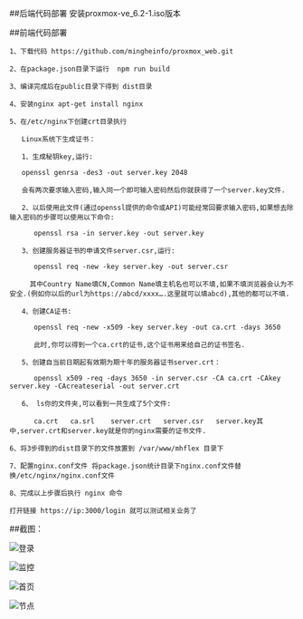 ##后端代码部署
   安装proxmox-ve_6.2-1.iso版本
   
##前端代码部署

    1、下载代码 https://github.com/mingheinfo/proxmox_web.git
	
	2、在package.json目录下运行  npm run build
	
    3、编译完成后在public目录下得到 dist目录
	
	4、安装nginx apt-get install nginx
	
	5、在/etc/nginx下创建crt目录执行
	
	   Linux系统下生成证书：
	   
       1、生成秘钥key,运行:
	   
       openssl genrsa -des3 -out server.key 2048
	   
       会有两次要求输入密码,输入同一个即可输入密码然后你就获得了一个server.key文件. 
	   
       2、以后使用此文件(通过openssl提供的命令或API)可能经常回要求输入密码,如果想去除输入密码的步骤可以使用以下命令:
	   
          openssl rsa -in server.key -out server.key
		  
       3、创建服务器证书的申请文件server.csr,运行:
	   
          openssl req -new -key server.key -out server.csr
		  
         其中Country Name填CN,Common Name填主机名也可以不填,如果不填浏览器会认为不安全.(例如你以后的url为https://abcd/xxxx….这里就可以填abcd),其他的都可以不填. 
		 
       4、创建CA证书:
	   
          openssl req -new -x509 -key server.key -out ca.crt -days 3650
		  
          此时,你可以得到一个ca.crt的证书,这个证书用来给自己的证书签名. 
		  
       5、创建自当前日期起有效期为期十年的服务器证书server.crt：
	   
          openssl x509 -req -days 3650 -in server.csr -CA ca.crt -CAkey server.key -CAcreateserial -out server.crt
		  
       6、 ls你的文件夹,可以看到一共生成了5个文件:
	   
          ca.crt   ca.srl    server.crt   server.csr   server.key其中,server.crt和server.key就是你的nginx需要的证书文件. 
		  
	6、将3步得到的dist目录下的文件放置到 /var/www/mhflex 目录下
	
	7、配置nginx.conf文件 将package.json统计目录下nginx.conf文件替换/etc/nginx/nginx.conf文件
	
	8、完成以上步骤后执行 nginx 命令
	
	打开链接 https://ip:3000/login 就可以测试相关业务了

##截图：

![登录](https://github.com/mingheinfo/proxmox_web/blob/master/public/login.png)

![监控](https://github.com/mingheinfo/proxmox_web/blob/master/public/chart.png)

![首页](https://github.com/mingheinfo/proxmox_web/blob/master/public/home.png)
  
![节点](https://github.com/mingheinfo/proxmox_web/blob/master/public/node.png)
   


